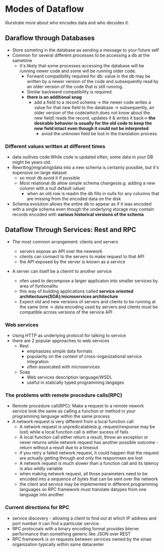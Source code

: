 # Modes of Dataflow
Illurstrate more about who encodes data and who decodes it.

## Daraflow through Databases
* Store someting in the database as sending a message to your future self
* Common for several different processes to be accessing a db at the sametime
  * it's likely that some processes accessing the database will be running newer code and some will be running older code.
    * Forward compatibility required for db: value in the db may be written by a newer version of the code and subsequently read by an older version of the code that is still running.
    * Similar backward compatibility is required.
    * **there is an additional snag**
      * add a field to a record schema -> the newer code writes a value for that new field to the database -> subsequently, an older version of the code(which does not know about the new field) reads the record, updates it & writes it back-> **the desirable behavior is usually for the old code to keep the new field intact even though it could not be interpreted**
        * aviod the unknown field be lost in the translation process
### Different values written at different times
* data outlives code:While code is updated often, some data in your DB might be years old.
* Rewriting(migrating)data into a new schema is certainly possible, but it's expensive on large dataset
  * so most db avoid it if possible
  * Most relational db allow simple schema changes(e.g. adding a new column with a null default value)
    * when an old row is readm the db fills in nulls for any columns that are missing from the encoded data on the disk
* Schema evolution allows the entire db to appear as if it was encoded with a single schema even though the underlying storage may contain records encoded with **various historical versions of the schema**

## Dataflow Through Services: Rest and RPC
* The most common arrangement: clients and servers
  * servers expose an API over the newwork
  * clients can connect to the servers to make request to that API
  * the API exposed by the server is known as a service

* A server can itself be a cliennt to another service
  * ofen used to decompose a larger applicaton into smaller services by area of funtionalitu
  * this way of building applications called **service oriented architectuure(SOA)**/**microservices architecture**
  * Expect old and new versions of servers and clients to be running at the same time -> data encoding used by servers and clients must be compatible across versions of the service API

### Web services
* Using HTTP as underlying protocol for talking to service
* there are 2 popular approaches to web services
  * Rest
    * emphasizes simple data formats
    * popularity on the context of cross-organizational service integration
    * often assoicated with microservices
  * Soap
    * Web services description language/WSDL
    * useful in statically typed programming langages

### The problems with remote procedure calls(RPC)
* Remote procedure call(RPC): Make a request to a remote nework service look the same as calling a function or method in your programming language within the same process
* A network request is very different from a local function call
  * A network request is unpredicatable(e.g. request/response may be lost) while a local function call is  either sucess of fails
  * A local function call either return a result, throw an exception or never returns while  network request has another possible outcome - return without a result due to a timeout
  * if you retry a failed network request, it could happen that the request are actually getting through and only the responnses are lost
  * A network request is much slower than a function call and its latency is also wildly variable
  * when making network request, all those parameters need to be encoded into a sequence of bytes that can be sent over the network
  * the client and service may be implemented in different programming languages so RPC framework must translate datypes from one language into another

### Current directions for RPC
* service discovery - allowing a client to find out at which IP address and port number it can find a particular service.
* RPC protocoals with a binary encoding format provides bterrer performance than something generic like JSON over REST
* RPC framework is on requests between services owned by the smae organization typically within same datacenter